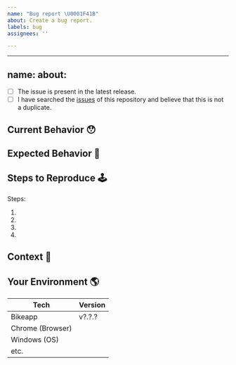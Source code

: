 ```yaml
---
name: "Bug report \U0001F41B"
about: Create a bug report.
labels: bug
assignees: ''

---
```


---
name: 
about: 
---

<!-- Provide a general summary of the issue in the Title above -->

<!--
  Thank you very much for contributing by creating an issue!
  To avoid duplicate issues we ask you to check off the following list.
-->

<!-- Checked checkbox should look like this: [x] -->

* [ ] The issue is present in the latest release.
* [ ] I have searched the [issues](https://github.com/Master-delta-force/bikeapp) of this repository and believe that this is not a duplicate.

## Current Behavior 😯

<!-- Describe what happens instead of the expected behavior. -->

## Expected Behavior 🤔

<!-- Describe what should happen. -->

## Steps to Reproduce 🕹

<!-- Enumerate the steps in the app to reproduce the issue -->

Steps:

1.
2.
3.
4.

## Context 🔦

<!--
  What are you trying to accomplish? How has this issue affected you?
  Providing context helps us come up with a solution that is most useful in the real world.
-->

## Your Environment 🌎

<!-- Include as many relevant details about the environment with which you experienced the bug. -->

| Tech                 | Version |
| -------------------- | ------- |
| Bikeapp              | v?.?.?  |
| Chrome (Browser)     |         |
| Windows (OS)         |         |
| etc.                 |         |
